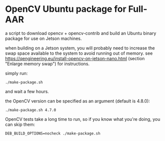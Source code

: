 # OpenCV Ubuntu package for Full-AAR

a script to download opencv + opencv-contrib and build an Ubuntu binary package for use on Jetson machines.

when building on a Jetson system, you will probably need to increase the swap space available to the system to avoid running out of memory. see https://qengineering.eu/install-opencv-on-jetson-nano.html (section "Enlarge memory swap") for instructions.

simply run:

```shell
./make-package.sh
```

and wait a few hours.

the OpenCV version can be specified as an argument (default is 4.8.0):

```shell
./make-package.sh 4.7.0
```

OpenCV tests take a long time to run, so if you know what you're doing, you can skip them:

```shell
DEB_BUILD_OPTIONS=nocheck ./make-package.sh
```
